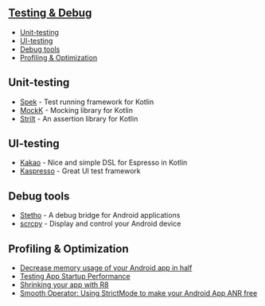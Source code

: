 ## [Testing & Debug](testing_debug.md)
- [Unit-testing](#unit-testing)
- [UI-testing](#ui-testing)
- [Debug tools](#debug-tools)
- [Profiling & Optimization](#profiling--optimization)

## Unit-testing

- [Spek](https://www.spekframework.org/setup-android/) - Test running framework for Kotlin
- [MockK](https://mockk.io/) - Mocking library for Kotlin
- [Strilt](https://strikt.io/) - An assertion library for Kotlin

## UI-testing

- [Kakao](https://github.com/agoda-com/Kakao) - Nice and simple DSL for Espresso in Kotlin
- [Kaspresso](https://github.com/KasperskyLab/Kaspresso) - Great UI test framework

## Debug tools

- [Stetho](https://github.com/facebookarchive/stetho) - A debug bridge for Android applications
- [scrcpy](https://github.com/Genymobile/scrcpy) - Display and control your Android device

## Profiling & Optimization

- [Decrease memory usage of your Android app in half](https://proandroiddev.com/decrease-memory-usage-of-your-android-app-in-half-a65524d7380b)
- [Testing App Startup Performance](https://medium.com/androiddevelopers/testing-app-startup-performance-36169c27ee55)
- [Shrinking your app with R8](https://medium.com/androiddevelopers/shrinking-your-app-with-r8-909efac25de4)
- [Smooth Operator: Using StrictMode to make your Android App ANR free](https://riggaroo.dev/smooth-operator-using-strictmode-to-make-your-android-app-anr-free/)
